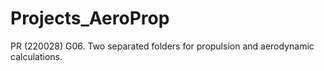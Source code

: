 # Projects_AeroProp
PR (220028) G06. Two separated folders for propulsion and aerodynamic calculations.
